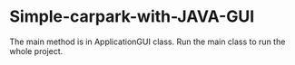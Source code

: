 # Simple-carpark-with-JAVA-GUI
The main method is in ApplicationGUI class. Run the main class to run the whole project.
